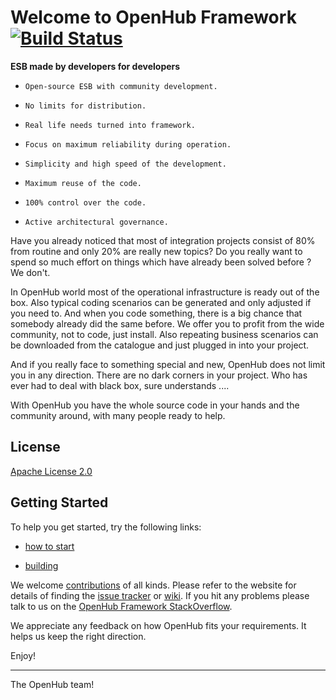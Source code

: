 # Welcome to OpenHub Framework [![Build Status](https://travis-ci.org/OpenWiseSolutions/openhub-framework.svg?branch=develop)](https://travis-ci.org/OpenWiseSolutions/openhub-framework)

**ESB made by developers for developers**

-     Open-source ESB with community development.
-     No limits for distribution.
-     Real life needs turned into framework.
-     Focus on maximum reliability during operation.
-     Simplicity and high speed of the development.
-     Maximum reuse of the code.
-     100% control over the code.
-     Active architectural governance.


Have you already noticed that most of integration projects consist of 80% from routine and only 20% are really new topics? Do you really want to spend so much effort on things which have already been solved before ? We don't.

In OpenHub world most of the operational infrastructure is ready out of the box. Also typical coding scenarios can be generated and only adjusted if you need to. And when you code something, there is a big chance that somebody already did the same before.  We offer you to profit from the wide community, not to code, just install.
Also repeating business scenarios can be downloaded from the catalogue and just plugged in into  your project.

And if you really face to something special and new, OpenHub does not limit you in any direction. There are no dark corners in your project. Who has ever had to deal with black box, sure understands ....

With OpenHub you have the whole source code in your hands and the community around, with many people ready to help.

## License

[Apache License 2.0](http://www.apache.org/licenses/LICENSE-2.0.txt)

## Getting Started
To help you get started, try the following links:

* [how to start](https://openhubframework.atlassian.net/wiki/display/OHF/Getting+started)

* [building](https://openhubframework.atlassian.net/wiki/x/foM)

We welcome [contributions](https://github.com/OpenWiseSolutions/openhub-framework/blob/master/CONTRIBUTING.md) of all kinds. Please refer to the website for details of finding the [issue tracker](https://openhubframework.atlassian.net/wiki/display/OHF) or [wiki](https://openwise.atlassian.net/projects/OHFJIRA). If you hit any problems please talk to us on the [OpenHub Framework StackOverflow](http://stackoverflow.com/questions/tagged/openhubframework).


We appreciate any feedback on how OpenHub fits your requirements. It helps us keep the right direction.

Enjoy!

--------------------
The OpenHub team!
